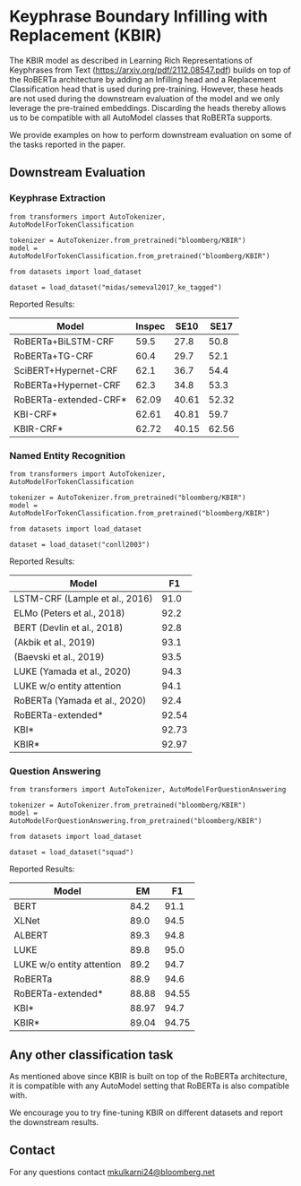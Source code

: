 # Keyphrase Boundary Infilling with Replacement (KBIR)
The KBIR model as described in Learning Rich Representations of Keyphrases from Text (https://arxiv.org/pdf/2112.08547.pdf) builds on top of the RoBERTa architecture by adding an Infilling head and a Replacement Classification head that is used during pre-training. However, these heads are not used during the downstream evaluation of the model and we only leverage the pre-trained embeddings. Discarding the heads thereby allows us to be compatible with all AutoModel classes that RoBERTa supports.

We provide examples on how to perform downstream evaluation on some of the tasks reported in the paper.
## Downstream Evaluation

### Keyphrase Extraction
```
from transformers import AutoTokenizer, AutoModelForTokenClassification

tokenizer = AutoTokenizer.from_pretrained("bloomberg/KBIR")
model = AutoModelForTokenClassification.from_pretrained("bloomberg/KBIR")

from datasets import load_dataset

dataset = load_dataset("midas/semeval2017_ke_tagged")
```

Reported Results:

| Model                 | Inspec | SE10  | SE17  |
|-----------------------|--------|-------|-------|
| RoBERTa+BiLSTM-CRF    | 59.5   | 27.8  | 50.8  |
| RoBERTa+TG-CRF        | 60.4   | 29.7  | 52.1  |
| SciBERT+Hypernet-CRF  | 62.1   | 36.7  | 54.4  |
| RoBERTa+Hypernet-CRF  | 62.3   | 34.8  | 53.3  |
| RoBERTa-extended-CRF* | 62.09  | 40.61 | 52.32 |
| KBI-CRF*              | 62.61  | 40.81 | 59.7  |
| KBIR-CRF*             | 62.72  | 40.15 | 62.56 |

### Named Entity Recognition
```
from transformers import AutoTokenizer, AutoModelForTokenClassification

tokenizer = AutoTokenizer.from_pretrained("bloomberg/KBIR")
model = AutoModelForTokenClassification.from_pretrained("bloomberg/KBIR")

from datasets import load_dataset

dataset = load_dataset("conll2003")
```

Reported Results:

| Model                           | F1    |
|---------------------------------|-------|
| LSTM-CRF (Lample et al., 2016)  | 91.0  |
| ELMo (Peters et al., 2018)      | 92.2  |
| BERT (Devlin et al., 2018)      | 92.8  |
| (Akbik et al., 2019)            | 93.1  |
| (Baevski et al., 2019)          | 93.5  |
| LUKE (Yamada et al., 2020)      | 94.3  |
| LUKE w/o entity attention       | 94.1  |
| RoBERTa (Yamada et al., 2020)   | 92.4  |
| RoBERTa-extended*               | 92.54 |
| KBI*                            | 92.73 |
| KBIR*                           | 92.97 |

### Question Answering
```
from transformers import AutoTokenizer, AutoModelForQuestionAnswering

tokenizer = AutoTokenizer.from_pretrained("bloomberg/KBIR")
model = AutoModelForQuestionAnswering.from_pretrained("bloomberg/KBIR")

from datasets import load_dataset

dataset = load_dataset("squad")
```
Reported Results:

| Model                  | EM    | F1    |
|------------------------|-------|-------|
| BERT                   | 84.2  | 91.1  |
| XLNet                  | 89.0  | 94.5  |
| ALBERT                 | 89.3  | 94.8  |
| LUKE                   | 89.8  | 95.0  |
| LUKE w/o entity attention | 89.2  | 94.7  |
| RoBERTa                | 88.9  | 94.6  |
| RoBERTa-extended*      | 88.88 | 94.55 |
| KBI*                   | 88.97 | 94.7  |
| KBIR*                  | 89.04 | 94.75 |

## Any other classification task
As mentioned above since KBIR is built on top of the RoBERTa architecture, it is compatible with any AutoModel setting that RoBERTa is also compatible with. 

We encourage you to try fine-tuning KBIR on different datasets and report the downstream results.

## Contact
For any questions contact mkulkarni24@bloomberg.net
